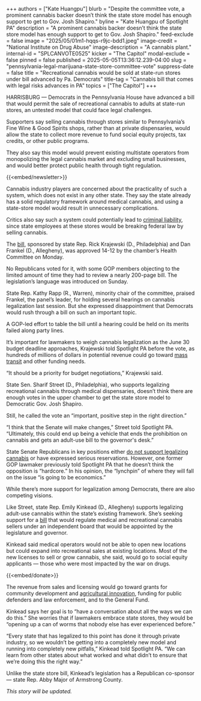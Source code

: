 +++
authors = ["Kate Huangpu"]
blurb = "Despite the committee vote, a prominent cannabis backer doesn’t think the state store model has enough support to get to Gov. Josh Shapiro."
byline = "Kate Huangpu of Spotlight PA"
description = "A prominent cannabis backer doesn’t think the state store model has enough support to get to Gov. Josh Shapiro."
feed-exclude = false
image = "2025/05/01m1-hqqs-r9jc-bdd1.jpeg"
image-credit = "National Institute on Drug Abuse"
image-description = "A cannabis plant."
internal-id = "SPLCANVOTE0525"
kicker = "The Capitol"
modal-exclude = false
pinned = false
published = 2025-05-05T13:36:12.239-04:00
slug = "pennsylvania-legal-marijuana-state-store-committee-vote"
suppress-date = false
title = "Recreational cannabis would be sold at state-run stores under bill advanced by Pa. Democrats"
title-tag = "Cannabis bill that comes with legal risks advances in PA"
topics = ["The Capitol"]
+++

HARRISBURG — Democrats in the Pennsylvania House have advanced a bill that would permit the sale of recreational cannabis to adults at state-run stores, an untested model that could face legal challenges.

Supporters say selling cannabis through stores similar to Pennsylvania’s Fine Wine &amp; Good Spirits shops, rather than at private dispensaries, would allow the state to collect more revenue to fund social equity projects, tax credits, or other public programs.

They also say this model would prevent existing multistate operators from monopolizing the legal cannabis market and excluding small businesses, and would better protect public health through tight regulation.

{{<embed/newsletter>}}

Cannabis industry players are concerned about the practicality of such a system, which does not exist in any other state. They say the state already has a solid regulatory framework around medical cannabis, and using a state-store model would result in unnecessary complications.

Critics also say such a system could potentially lead to <a href="https://blogs.duanemorris.com/cannabis/2025/04/08/analysis-indicates-pennsylvania-state-run-cannabis-sales-likely-preempted-by-controlled-substances-act/">criminal liability</a>, since state employees at these stores would be breaking federal law by selling cannabis.

The <a href="https://www.palegis.us/legislation/bills/2025/hb1200">bill</a>, sponsored by state Rep. Rick Krajewski (D., Philadelphia) and Dan Frankel (D., Allegheny), was approved 14-12 by the chamber’s Health Committee on Monday.

No Republicans voted for it, with some GOP members objecting to the limited amount of time they had to review a nearly 200-page bill. The legislation’s language was introduced on Sunday.

State Rep. Kathy Rapp (R., Warren), minority chair of the committee, praised Frankel, the panel’s leader, for holding several hearings on cannabis legalization last session. But she expressed disappointment that Democrats would rush through a bill on such an important topic.

A GOP-led effort to table the bill until a hearing could be held on its merits failed along party lines.

It’s important for lawmakers to weigh cannabis legalization as the June 30 budget deadline approaches, Krajewski told Spotlight PA before the vote, as hundreds of millions of dollars in potential revenue could go toward <a href="https://www.spotlightpa.org/news/2024/11/pennsylvania-septa-federal-highway-funding-governor-josh-shapiro/">mass transit</a> and other funding needs.

“It should be a priority for budget negotiations,” Krajewski said.

State Sen. Sharif Street (D., Philadelphia), who supports legalizing recreational cannabis through medical dispensaries, doesn’t think there are enough votes in the upper chamber to get the state store model to Democratic Gov. Josh Shapiro.

Still, he called the vote an “important, positive step in the right direction.”

“I think that the Senate will make changes,” Street told Spotlight PA. “Ultimately, this could end up being a vehicle that ends the prohibition on cannabis and gets an adult-use bill to the governor&#39;s desk.”

State Senate Republicans in key positions either <a href="https://www.spotlightpa.org/news/2025/02/marijuana-cannabis-recreational-legalization-pennsylvania-josh-shapiro-budget-gop-support/">do not support legalizing cannabis</a> or have expressed serious reservations. However, one former GOP lawmaker previously told Spotlight PA that he doesn’t think the opposition is “hardcore.” In his opinion, the “lynchpin” of where they will fall on the issue “is going to be economics.”

While there’s more support for legalization among Democrats, there are also competing visions.

Like Street, state Rep. Emily Kinkead (D., Allegheny) supports legalizing adult-use cannabis within the state’s existing framework. She’s seeking support for a <a href="https://www.palegis.us/house/co-sponsorship/memo?memoID=46420">bill</a> that would regulate medical and recreational cannabis sellers under an independent board that would be appointed by the legislature and governor.

Kinkead said medical operators would not be able to open new locations but could expand into recreational sales at existing locations. Most of the new licenses to sell or grow cannabis, she said, would go to social equity applicants — those who were most impacted by the war on drugs.

{{<embed/donate>}}

The revenue from sales and licensing would go toward grants for community development and <a href="https://www.pa.gov/services/pda/apply-for-the-agricultural-innovation-grant.html">agricultural innovation</a>, funding for public defenders and law enforcement, and to the General Fund.

Kinkead says her goal is to “have a conversation about all the ways we can do this.” She worries that if lawmakers embrace state stores, they would be “opening up a can of worms that nobody else has ever experienced before.”

“Every state that has legalized to this point has done it through private industry, so we wouldn’t be getting into a completely new model and running into completely new pitfalls,” Kinkead told Spotlight PA. “We can learn from other states about what worked and what didn’t to ensure that we’re doing this the right way.”

Unlike the state store bill, Kinkead’s legislation has a Republican co-sponsor — state Rep. Abby Major of Armstrong County.

<em>This story will be updated.</em>

